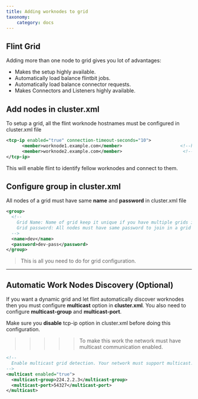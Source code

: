 ```yaml
---
title: Adding worknodes to grid
taxonomy:
    category: docs
---
```


## Flint Grid

Adding more than one node to grid gives you lot of advantages:

* Makes the setup highly available.
* Automatically load balance flintbit jobs.
* Automatically load balance connector requests.
* Makes Connectors and Listeners highly available.


## Add nodes in cluster.xml
To setup a grid, all the flint worknode hostnames must be configured in cluster.xml file

``` xml
<tcp-ip enabled="true" connection-timeout-seconds="10">
      <member>worknode1.example.com</member>                      <!--hostname of the server itself-->
      <member>worknode2.example.com</member>                       <!--hostname of the other server-->
</tcp-ip>
```


This will enable flint to identify fellow worknodes and connect to them.

## Configure group in cluster.xml

All nodes of a grid must have same **name** and **password** in cluster.xml file

``` xml
<group>
  <!--
    Grid Name: Name of grid keep it unique if you have multiple grids in same network
    Grid password: All nodes must have same password to join in a grid
  -->
  <name>dev</name>
  <password>dev-pass</password>
</group>

```

> This is all you need to do for grid configuration.

---

## Automatic Work Nodes Discovery (Optional)

If you want a dynamic grid and let flint automatically discover worknodes then you must configure **multicast** option in **cluster.xml**.
You also need to configure **multicast-group** and **multicast-port**.

Make sure you **disable** tcp-ip option in cluster.xml before doing this configuration.

>>>>> To make this work the network must have multicast communication enabled.


``` xml
<!--
  Enable multicast grid detection. Your network must support multicast.
-->
<multicast enabled="true">
  <multicast-group>224.2.2.3</multicast-group>
  <multicast-port>54327</multicast-port>
</multicast>
```
